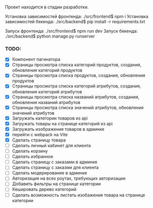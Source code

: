 Проект находится в стадии разработки.

Установка зависимостей фронтенда: ./src/frontend$ npm i
Установка зависимостей бекенда: ./src/backend$ pip install -r requirements.txt

Запуск фронтенда: ./src/frontend$ npm run dev
Запуск бекенда: ./src/backend$ python manage.py runserver

### TODO:
- [x] Компонент пагинатора
- [x] Страницы просмотра списка категорий продуктов, создания, обновления категорий продуктов 
- [x] Страницы просмотра списка продуктов, создания, обновления продуктов 
- [x] Страницы просмотра списка категорий атрибутов, создания, обновления категорий атрибутов 
- [x] Страницы просмотра списка названий атрибутов, создания, обновления названий атрибутов 
- [x] Страницы просмотра списка значений атрибутов, обновления значений атрибутов 
- [x] Загружать категории товаров из api
- [x] Загружать товары на странице категорий из api
- [X] Загружать изображения товаров в админке
- [x] перейти с webpack на Vite
- [x] Сделать страницу товара
- [ ] Сделать личный кабинет для клиента
- [ ] Сделать корзину
- [ ] Сделать избранное
- [ ] Сделать страницу с заказами в админке
- [ ] Сделать страницу с заказми для клиента
- [ ] Сделать модерирование в админке
- [ ] Авторизация на всех роутах, требующих авторизации
- [ ] Добавить фильтры на странице категории
- [ ] Кешировать дерево категорий
- [ ] Сделать возможность листать изобажения товара на странице категории